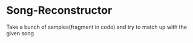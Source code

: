 # Song-Reconstructor
Take a bunch of samples(fragment in code) and try to match up with the given song
